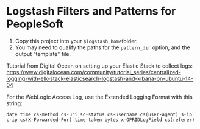 # Logstash Filters and Patterns for PeopleSoft

1. Copy this project into your ``$logstash_home``folder.
1. You may need to qualify the paths for the `pattern_dir` option, and the output "template" file.


Tutorial from Digital Ocean on setting up your Elastic Stack to collect logs: https://www.digitalocean.com/community/tutorial_series/centralized-logging-with-elk-stack-elasticsearch-logstash-and-kibana-on-ubuntu-14-04

For the WebLogic Access Log, use the Extended Logging Format with this string:

    date time cs-method cs-uri sc-status cs-username cs(user-agent) s-ip c-ip cs(X-Forwarded-For) time-taken bytes x-OPRIDLogField cs(referer)
